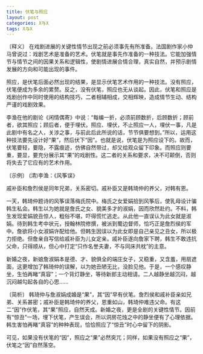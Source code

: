```yaml
---
title: 伏笔与照应
layout: post
categories: X与X
tags: X与X
---
```


〔释义〕 在戏剧进展的关键性情节出现之前必须事先有所准备。法国剧作家小仲马曾说过：戏剧艺术是准备的艺术。伏笔就是事先作准备的一种技法。它能加强情节与情节之间的因果关系和逻辑性，使剧情进展合情合理，真实自然，并预示剧情发展的方向和可能出现的事件。

照应，是伏笔后面必然出现的结果，是显示伏笔艺术作用的一种技法。没有照应，伏笔便成为多余的累赘。反之，没有伏笔，照应也无从谈起。因此，伏笔和照应是戏剧创作中同时使用的结构技巧，二者相辅相成，交相辉映，造成情节生动、结构严谨的戏剧效果。

李渔在他的剧论《闲情偶寄》中说：“每编一折，必须前顾数折，后顾数折；顾前者，欲其照应；顾后者，便于埋伏。照应、埋伏，不止照应一人，埋伏一事，凡是此剧中有名之人，关涉之事，与前此后此所说的话，节节俱要想到。”所以，运用这种技法要先设计好“果”，然后伏下“因”。也就是说，伏笔是为照应设下的。故而，伏笔要轻，要隐，不露痕迹，仿佛自然带过，却又给观众留下印象。而照应则要重，要显，要充分展示其“果”的戏剧性。这二者的关系和要求，决不可颠倒，否则将失去了它应有的艺术作用。

〔示例〕 (清)李渔：《风筝误》

戚补臣和詹烈侯是同年兄弟，关系密切。戚补臣又是韩琦仲的养父，对韩有恩。

一天，韩琦仲题诗的风筝误落梅氏院中。梅氏之女爱娟拾到风筝后，使乳母设计骗韩生私会。韩生以为她就是詹氏之女、貌美多才的淑娟，因而欣然赴约。不料，韩生发现爱娟貌丑惊人，粗俗不堪，吓得慌忙逃走。从此他一直误认为此女就是淑娟。待到韩生考中状元，授翰林院修撰，被派到蜀边督师，恰巧正是詹烈侯的军中。詹欲将小女淑娟许配给他。但韩生因误以为此女即是自己亲见之丑女，所以极力拒绝。但詹亲自写信给戚补臣为儿女定亲。戚补臣遂向詹家下聘，韩生不敢违抗父命，只得顺从，但心中打定“只作名誉夫妻，不与同床共枕”的主意。

新婚之夜，新娘詹淑娟本是德、才、貌俱全的端庄女子，又稳重，又含羞，用扇遮面，这更增加了韩琦仲的误解，以为她丑陋无比，没脸见他。于是，一个感叹静坐，生怕再睹“真容”；一个背灯静坐，等待新郎主动相请。二人越静坐越沉闷，越沉闷越勾起各自的心思……

〔简析〕 韩琦仲与詹淑娟成婚是“果”，其“因”早有伏笔。詹烈侯和戚补臣亲如兄弟、关系甚密；戚补臣是韩琦仲的养父，恩重如山，韩琦仲难违父命。有这二“因”作伏笔，其“果”照应，自然天成。新婚之夜，更是全剧的关键性情节。因前有“惊丑”一场，埋下伏笔，产生误会，所以洞房花烛之中的静坐便有了心理依据。韩生害怕再睹“真容”的种种表现，恰恰照应了“惊丑”时心中留下的阴影。

可见，如果没有伏笔的“因”，照应之“果”必然突兀；同样，如果没有照应之“果”，伏笔之“因”自然落空。 